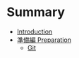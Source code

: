 # Summary

* [Introduction](README.md)
* [準備編 Preparation](preparation.md)
   * [Git](using-git.md)

